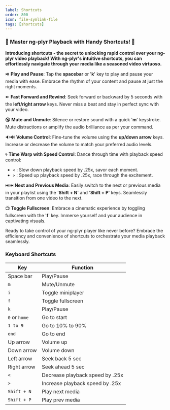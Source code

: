 ```yaml
---
label: Shortcuts
order: 800
icon: file-symlink-file
tags: [shortcuts]
---
```

### 🎯 Master ng-plyr Playback with Handy Shortcuts! 🎯

**Introducing shortcuts - the secret to unlocking rapid control over your ng-plyr video playback! With ng-plyr's intuitive shortcuts, you can effortlessly navigate through your media like a seasoned video virtuoso.**

⏯️ **Play and Pause**: Tap the **spacebar** or '**k**' key to play and pause your media with ease. Embrace the rhythm of your content and pause at just the right moments.

⏩ **Fast Forward and Rewind**: Seek forward or backward by 5 seconds with the **left/right arrow** keys. Never miss a beat and stay in perfect sync with your video.

🔇 **Mute and Unmute**: Silence or restore sound with a quick '**m**' keystroke. Mute distractions or amplify the audio brilliance as per your command.

🔉🔊 **Volume Control**: Fine-tune the volume using the **up/down arrow** keys. Increase or decrease the volume to match your preferred audio levels.

🌀 **Time Warp with Speed Control**: Dance through time with playback speed control:
- `<` : Slow down playback speed by .25x, savor each moment.
- `>` : Speed up playback speed by .25x, race through the excitement.

⏭️⏮️ **Next and Previous Media**: Easily switch to the next or previous media in your playlist using the '**Shift + N**' and '**Shift + P**' keys. Seamlessly transition from one video to the next.

📺 **Toggle Fullscreen**: Embrace a cinematic experience by toggling fullscreen with the '**f**' key. Immerse yourself and your audience in captivating visuals.

Ready to take control of your ng-plyr player like never before? Embrace the efficiency and convenience of shortcuts to orchestrate your media playback seamlessly.

### Keyboard Shortcuts

| Key          | Function             |
| ------------ | -------------------- |
| Space bar    | Play/Pause           |
| `m`          | Mute/Unmute          |
| `i`          | Toggle miniplayer    |
| `f`          | Toggle fullscreen    |
| `k`          | Play/Pause           |
| `0` or `home`| Go to start          |
| `1 to 9`     | Go to 10% to 90%     |
| `end`        | Go to end            |
| Up arrow     | Volume up            |
| Down arrow   | Volume down          |
| Left arrow   | Seek back 5 sec      |
| Right arrow  | Seek ahead 5 sec     |
| `<`          | Decrease playback speed by .25x |
| `>`          | Increase playback speed by .25x |
| `Shift + N`  | Play next media      |
| `Shift + P`  | Play prev media      |
